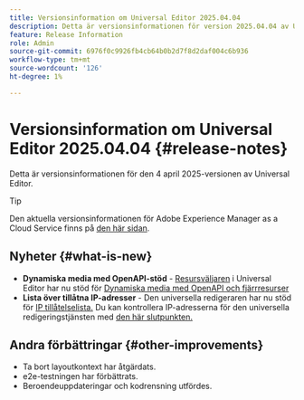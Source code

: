 ```yaml
---
title: Versionsinformation om Universal Editor 2025.04.04
description: Detta är versionsinformationen för version 2025.04.04 av Universal Editor.
feature: Release Information
role: Admin
source-git-commit: 6976f0c9926fb4cb64b0b2d7f8d2daf004c6b936
workflow-type: tm+mt
source-wordcount: '126'
ht-degree: 1%

---
```



# Versionsinformation om Universal Editor 2025.04.04 {#release-notes}

Detta är versionsinformationen för den 4 april 2025-versionen av Universal Editor.

>[!TIP]
>
>Den aktuella versionsinformationen för Adobe Experience Manager as a Cloud Service finns på [den här sidan](/help/release-notes/release-notes-cloud/release-notes-current.md).

## Nyheter {#what-is-new}

* **Dynamiska media med OpenAPI-stöd** - [Resursväljaren](/help/assets/overview-asset-selector.md#repository-switcher) i Universal Editor har nu stöd för [Dynamiska media med OpenAPI och fjärrresurser](/help/assets/integrate-remote-approved-assets-with-sites.md)
* **Lista över tillåtna IP-adresser** - Den universella redigeraren har nu stöd för [IP tillåtelselista.](/help/implementing/cloud-manager/ip-allow-lists/introduction.md#universal-editor) Du kan kontrollera IP-adresserna för den universella redigeringstjänsten med [den här slutpunkten.](http://universal-editor-service.adobe.io/ip-ranges)

## Andra förbättringar {#other-improvements}

* Ta bort layoutkontext har åtgärdats.
* e2e-testningen har förbättrats.
* Beroendeuppdateringar och kodrensning utfördes.
